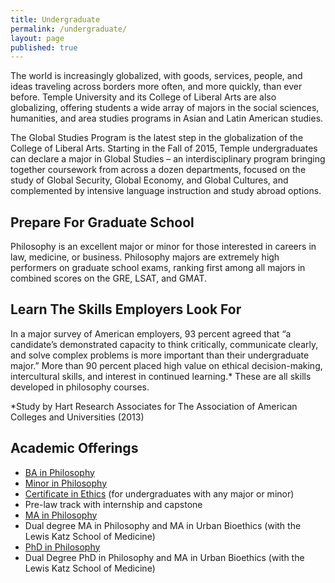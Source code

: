 ```yaml
---
title: Undergraduate
permalink: /undergraduate/
layout: page
published: true
---
```


The world is increasingly globalized, with goods, services, people, and ideas traveling across borders more often, and more quickly, than ever before. Temple University and its College of Liberal Arts are also globalizing, offering students a wide array of majors in the social sciences, humanities, and area studies programs in Asian and Latin American studies.

The Global Studies Program is the latest step in the globalization of the College of Liberal Arts.  Starting in the Fall of 2015, Temple undergraduates can declare a major in Global Studies – an interdisciplinary program bringing together coursework from across a dozen departments, focused on the study of Global Security, Global Economy, and Global Cultures, and complemented by intensive language instruction and study abroad options.


## Prepare For Graduate School

Philosophy is an excellent major or minor for those interested in careers in law, medicine, or
business. Philosophy majors are extremely high performers on graduate school exams, ranking first
among all majors in combined scores on the GRE, LSAT, and GMAT.

## Learn The Skills Employers Look For

In a major survey of American employers, 93 percent agreed that “a candidate’s demonstrated
capacity to think critically, communicate clearly, and solve complex problems is more important
than their undergraduate major.” More than 90 percent placed high value on ethical decision-making,
intercultural skills, and interest in continued learning.* These are all skills developed in
philosophy courses.

*Study by Hart Research Associates for The Association of American Colleges
and Universities (2013)


## Academic Offerings

- [BA in Philosophy](http://bulletin.temple.edu/undergraduate/liberal-arts/philosophy/ba-philosophy/)
- [Minor in Philosophy](http://bulletin.temple.edu/undergraduate/liberal-arts/philosophy/minor-philosophy/)
- [Certificate in Ethics](http://bulletin.temple.edu/undergraduate/liberal-arts/philosophy/certificate-ethics/) (for undergraduates with any major or minor)
- Pre-law track with internship and capstone
- [MA in Philosophy](http://bulletin.temple.edu/graduate/scd/cla/philosophy-ma/)
- Dual degree MA in Philosophy and MA in Urban Bioethics (with the Lewis Katz School of Medicine)
- [PhD in Philosophy](http://bulletin.temple.edu/graduate/scd/cla/philosophy-phd/)
- Dual Degree PhD in Philosophy and MA in Urban Bioethics (with the Lewis Katz School of Medicine)
